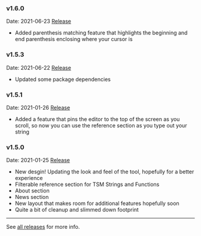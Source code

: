 ### v1.6.0
Date: 2021-06-23
[Release](https://github.com/mike-douglas/tsm-editor/releases/tag/v1.6.0)

* Added parenthesis matching feature that highlights the beginning and end parenthesis enclosing where your cursor is

### v1.5.3
Date: 2021-06-22
[Release](https://github.com/mike-douglas/tsm-editor/releases/tag/v1.5.3)

* Updated some package dependencies

### v1.5.1
Date: 2021-01-26
[Release](https://github.com/mike-douglas/tsm-editor/releases/tag/v1.5.1)

* Added a feature that pins the editor to the top of the screen as you scroll, so now you can use the reference section as you type out your string

### v1.5.0
Date: 2021-01-25
[Release](https://github.com/mike-douglas/tsm-editor/releases/tag/v1.5.0)

* New desgin! Updating the look and feel of the tool, hopefully for a better experience
* Filterable reference section for TSM Strings and Functions
* About section
* News section
* New layout that makes room for additional features hopefully soon
* Quite a bit of cleanup and slimmed down footprint

---

See [all releases](https://github.com/mike-douglas/tsm-editor/releases) for more info.
